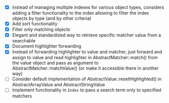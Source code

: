 + [x] Instead of managing multiple indexes for various object types, considers adding a filter functionality to the
      index allowing to filter the index objects by type (and by other criteria)
+ [x] Add sort functionality
+ [x] Filter only matching objects
+ [x] Elegant and standardized way to retrieve specific matcher value from a searchable
+ [x] Document highlighter forwarding
+ [x] Instead of forwarding highlighter to value and matcher, just forward and assign to value and read highlighter
      in AbstractMatcher::match() from the value object and pass as argument to AbstractMatcher::matchValue() (or make
      it accessible there in another way)
+ [ ] Consider default implementation of AbstractValue::resetHighlighted() in AbstractArrayValue and AbstractStringValue
+ [ ] Implement functionality in `Index` to pass a search term only to specified matchers
